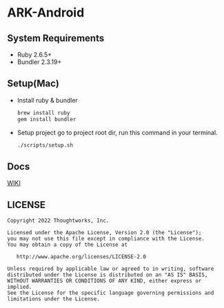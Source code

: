 # ARK-Android

## System Requirements
* Ruby 2.6.5+
* Bundler 2.3.19+

## Setup(Mac)
- Install ruby & bundler
  ```sh
  brew install ruby
  gem install bundler
  ```
- Setup project
  go to project root dir, run this command in your terminal.
  ```sh
  ./scripts/setup.sh
  ```

## Docs
[WIKI](https://github.com/TW-Smart-CoE/ARK-WIKI)

## LICENSE

    Copyright 2022 Thoughtworks, Inc.

    Licensed under the Apache License, Version 2.0 (the "License");
    you may not use this file except in compliance with the License.
    You may obtain a copy of the License at

       http://www.apache.org/licenses/LICENSE-2.0

    Unless required by applicable law or agreed to in writing, software
    distributed under the License is distributed on an "AS IS" BASIS,
    WITHOUT WARRANTIES OR CONDITIONS OF ANY KIND, either express or implied.
    See the License for the specific language governing permissions and
    limitations under the License.

